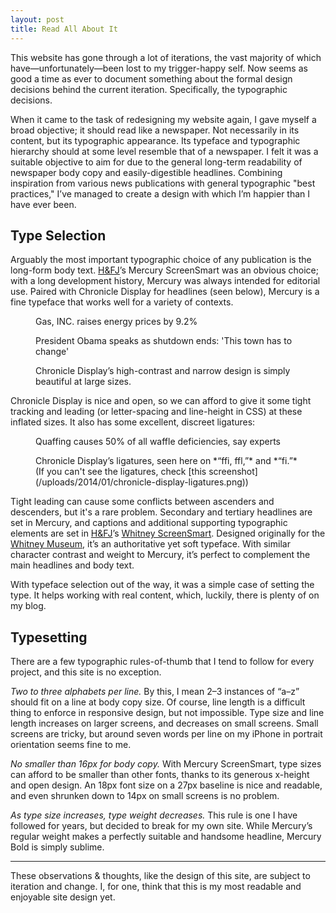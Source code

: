 ```yaml
---
layout: post
title: Read All About It
---
```


This website has gone through a lot of iterations, the vast majority of which have—unfortunately—been lost to my trigger-happy self. Now seems as good a time as ever to document something about the formal design decisions behind the current iteration. Specifically, the typographic decisions.

When it came to the task of redesigning my website again, I gave myself a broad objective; it should read like a newspaper. Not necessarily in its content, but its typographic appearance. Its typeface and typographic hierarchy should at some level resemble that of a newspaper. I felt it was a suitable objective to aim for due to the general long-term readability of newspaper body copy and easily-digestible headlines. Combining inspiration from various news publications with general typographic "best practices," I’ve managed to create a design with which I’m happier than I have ever been.

## Type Selection
Arguably the most important typographic choice of any publication is the long-form body text. [H&FJ](class:caps)’s Mercury ScreenSmart was an obvious choice; with a long development history, Mercury was always intended for editorial use. Paired with Chronicle Display for headlines (seen below), Mercury is a fine typeface that works well for a variety of contexts.

<figure>
	<p class="alpha">Gas, INC. raises energy prices by 9.2%</p>
	<p class="alpha">President Obama speaks as shutdown ends: 'This town has to change'</p>
	<figcaption>Chronicle Display’s high-contrast and narrow design is simply beautiful at large sizes.</figcaption>
</figure>

Chronicle Display is nice and open, so we can afford to give it some tight tracking and leading (or letter-spacing and line-height in CSS) at these inflated sizes. It also has some excellent, discreet ligatures:

<figure>
	<p class="alpha">Quaffing causes 50% of all waffle deficiencies, say experts</p>
	<figcaption>Chronicle Display’s ligatures, seen here on *“ffi, ffl,”* and *“fi.”* (If you can't see the ligatures, check [this screenshot](/uploads/2014/01/chronicle-display-ligatures.png))</figcaption>
</figure>

Tight leading can cause some conflicts between ascenders and descenders, but it's a rare problem. Secondary and tertiary headlines are set in Mercury, and captions and additional supporting typographic elements are set in [H&FJ](class:caps)’s [Whitney ScreenSmart](http://www.typography.com/fonts/whitney/overview/). Designed originally for the [Whitney Museum](http://whitney.org), it’s an authoritative yet soft typeface. With similar character contrast and weight to Mercury, it’s perfect to complement the main headlines and body text.

With typeface selection out of the way, it was a simple case of setting the type. It helps working with real content, which, luckily, there is plenty of on my blog.

## Typesetting
There are a few typographic rules-of-thumb that I tend to follow for every project, and this site is no exception.

*Two to three alphabets per line.* By this, I mean 2–3 instances of “a–z” should fit on a line at body copy size. Of course, line length is a difficult thing to enforce in responsive design, but not impossible. Type size and line length increases on larger screens, and decreases on small screens. Small screens are tricky, but around seven words per line on my iPhone in portrait orientation seems fine to me.

*No smaller than 16px for body copy.* With Mercury ScreenSmart, type sizes can afford to be smaller than other fonts, thanks to its generous x-height and open design. An 18px font size on a 27px baseline is nice and readable, and even shrunken down to 14px on small screens is no problem.

*As type size increases, type weight decreases.* This rule is one I have followed for years, but decided to break for my own site. While Mercury’s regular weight makes a perfectly suitable and handsome headline, Mercury Bold is simply sublime.

* * *

These observations & thoughts, like the design of this site, are subject to iteration and change. I, for one, think that this is my most readable and enjoyable site design yet.